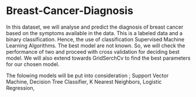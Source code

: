 # Breast-Cancer-Diagnosis


In this dataset, we will analyse and predict the diagnosis of breast cancer based on the symptoms available in the data. This is a labeled data and a binary classification. Hence, the use of classification Supervised Machine Learning Algorithms. The best model are not known. So, we will check the performance of two and proceed with cross validation for deciding best model. We will also extend towards GridSerchCv to find the best parameters for our chosen model.

The folowing models will be put into consideration ;
Support Vector Machine, Decision Tree Classifier, K Nearest Neighbors, Logistic Regression,
